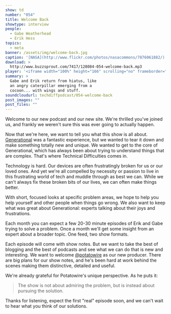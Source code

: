 ```yaml
---
show: td
number: "054"
title: Welcome Back
showtype: interview
people:
  - Gabe Weatherhead
  - Erik Hess
topics:
  - meta
banner: /assets/img/welcome-back.jpg
caption: '[NASA](http://www.flickr.com/photos/nasacommons/7876061882/)'
download: >
  http://www.buzzsprout.com/7417/128084-054-welcome-back.mp3
player: '<iframe width="100%" height="166" scrolling="no" frameborder="no" src="https://w.soundcloud.com/player/?url=https%3A//api.soundcloud.com/tracks/125811538&amp;color=ff6600&amp;auto_play=false&amp;show_artwork=true"></iframe>'
summary: >
  Gabe and Erik return from hiatus, like
  an angry caterpillar emerging from a
  cocoon... with wings and stuff.
soundcloudurl: techdiffpodcast/054-welcome-back
post_images: ""
post_files: ""
---
```


Welcome to our new podcast and our new site. We're thrilled you've joined us, and frankly we weren't sure this was ever going to actually happen.

Now that we're here, we want to tell you what this show is all about. [Generational](http://www.70decibels.com/generational/) was a fantastic experience, but we wanted to tear it down and make something totally new and unique. We wanted to get to the core of Generational, which has always been about trying to understand things that are complex. That's where Technical Difficulties comes in.

Technology is hard. Our devices are often frustratingly broken for us or our loved ones. And yet we're all compelled by necessity or passion to live in this frustrating world of tech and muddle through as best we can. While we can't always fix these broken bits of our lives, we can often make things better. 

With short, focused looks at specific problem areas, we hope to help you help yourself and other people when things go wrong. We also want to keep what was great about Generational: experts talking about their joys and frustrations.

Each month you can expect a few 20-30 minute episodes of Erik and Gabe trying to solve a problem. Once a month we'll get some insight from an expert about a broader topic. One feed, two show formats.

Each episode will come with show notes. But we want to take the best of blogging and the best of podcasts and see what we can do that is new and interesting. We want to welcome [@potatowire](http://twitter.com/potatowire) as our new producer. There are big plans for our show notes, and he's been hard at work behind the scenes making them distinctive, detailed and useful. 

We're already grateful for Potatowire's unique perspective. As he puts it:

> The show is not about admiring the problem, but is instead about pursuing the solution.

Thanks for listening, expect the first "real" episode soon, and we can't wait to hear what you think of our solutions.